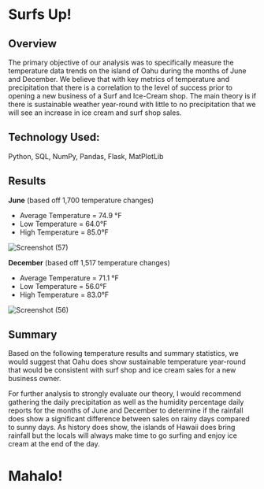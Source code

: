 # Surfs Up!

## Overview

The primary objective of our analysis was to specifically measure the temperature data trends on the island of Oahu during the months of June and December. We believe that with key metrics of temperature and precipitation  that there is a correlation to the level of success prior to opening a new business of a Surf and Ice-Cream shop. The main theory is if there is sustainable weather year-round with little to no precipitation that we will see an increase in ice cream and surf shop sales.

## Technology Used:
Python, SQL, NumPy, Pandas, Flask, MatPlotLib

## Results

**June** (based off 1,700 temperature changes)
- Average Temperature = 74.9 °F
- Low Temperature = 64.0°F
- High Temperature = 85.0°F

![Screenshot (57)](https://user-images.githubusercontent.com/81484054/122698390-404f0a00-d215-11eb-84dd-ceac23ff246d.png)

**December** (based off 1,517 temperature changes)
- Average Temperature = 71.1 °F
- Low Temperature = 56.0°F
- High Temperature = 83.0°F

![Screenshot (56)](https://user-images.githubusercontent.com/81484054/122698423-480eae80-d215-11eb-826b-0ede6e5c3737.png)


## Summary

Based on the following temperature results and summary statistics, we would suggest that Oahu does show sustainable temperature year-round that would be consistent with surf shop and ice cream sales for a new business owner. 

For further analysis to strongly evaluate our theory, I would recommend gathering the daily precipitation as well as the humidity percentage daily reports for the months of June and December to determine if the rainfall does show a significant difference between sales on rainy days compared to sunny days. As history does show, the islands of Hawaii does bring rainfall but the locals will always make time to go surfing and enjoy ice cream at the end of the day.
 
# Mahalo!
